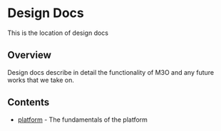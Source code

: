 # Design Docs

This is the location of design docs

## Overview

Design docs describe in detail the functionality of M3O and any future works that we take on.

## Contents

- [platform](platform) - The fundamentals of the platform
